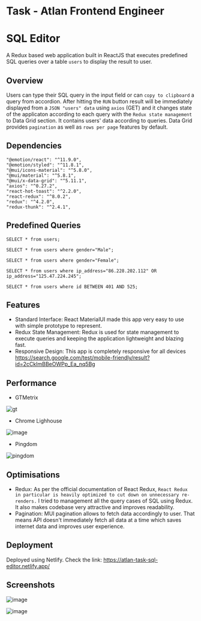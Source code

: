 
# Task - Atlan Frontend Engineer
# SQL Editor
A Redux based web application built in ReactJS that executes predefined SQL queries over a table `users` to display the result to user. 
## Overview
Users can type their SQL query in the input field or can `copy to clipboard` a query from accordion. After hitting the `RUN` button result will be immediately displayed from a `JSON "users" data` using `axios` (GET) and it changes state of the applicaton according to each query with the `Redux state management` to Data Grid section. 
It contains users' data according to queries. Data Grid provides `pagination` as well as `rows per page` features by default.

## Dependencies
    "@emotion/react": "^11.9.0",
    "@emotion/styled": "^11.8.1",
    "@mui/icons-material": "^5.8.0",
    "@mui/material": "^5.8.1",
    "@mui/x-data-grid": "^5.11.1",
    "axios": "^0.27.2",
    "react-hot-toast": "^2.2.0",
    "react-redux": "^8.0.2",
    "redux": "^4.2.0",
    "redux-thunk": "^2.4.1",
## Predefined Queries
`SELECT * from users;`

`SELECT * from users where gender="Male";`

`SELECT * from users where gender="Female";`

`SELECT * from users where ip_address="86.228.202.112" OR ip_address="125.47.224.245";`

`SELECT * from users where id BETWEEN 401 AND 525;`

## Features
- Standard Interface: React MaterialUI made this app very easy to use with simple prototype to represent.
- Redux State Management: Redux is used for state management to execute queries and keeping the application lightweight and blazing fast.
- Responsive Design: This app is completely responsive for all devices https://search.google.com/test/mobile-friendly/result?id=2cCkImBBeOWPp_Ea_nq5Bg

## Performance 
- GTMetrix

![gt](https://user-images.githubusercontent.com/79497113/170854451-2449c11b-d061-4fb2-be37-3f43287e23f7.png)

- Chrome Lighhouse

![image](https://user-images.githubusercontent.com/79497113/171037961-6c5019d6-98e3-475d-bb33-a38ca7a86adc.png)

- Pingdom

![pingdom](https://user-images.githubusercontent.com/79497113/170854479-8dc6a7bc-9885-4b94-8b2a-2766dac4a740.png)

## Optimisations
- Redux: As per the official documentation of React Redux, `React Redux in particular is heavily optimized to cut down on unnecessary re-renders.` I tried to management all the query cases of SQL using Redux. It also makes codebase very attractive and improves readability.
- Pagination: MUI pagination allows to fetch data accordingly to user. That means API doesn't immediately fetch all data at a time which saves internet data and improves user experience.

## Deployment
Deployed using Netlify. Check the link: https://atlan-task-sql-editor.netlify.app/

## Screenshots
![image](https://user-images.githubusercontent.com/79497113/170876230-60a34478-6c6e-467e-9670-69d6c54e0b90.png)

![image](https://user-images.githubusercontent.com/79497113/170876292-6b38059d-f9d5-44c3-82df-816115d569c8.png)
